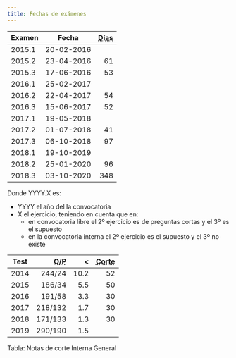 ```yaml
---
title: Fechas de exámenes
---
```


| Examen | Fecha | <abbr title="Días transcurridos desde el anterior examen">Días</abbr> |
|-|-|-:|
| 2015.1 | 20-02-2016 |     |
| 2015.2 | 23-04-2016 |  61 |
| 2015.3 | 17-06-2016 |  53 |
| 2016.1 | 25-02-2017 |     |
| 2016.2 | 22-04-2017 |  54 |
| 2016.3 | 15-06-2017 |  52 |
| 2017.1 | 19-05-2018 |     |
| 2017.2 | 01-07-2018 |  41 |
| 2017.3 | 06-10-2018 |  97 |
| 2018.1 | 19-10-2019 |     |
| 2018.2 | 25-01-2020 |  96 |
| 2018.3 | 03-10-2020 | 348 |

Donde YYYY.X es:

* YYYY el año del la convocatoria
* X el ejercicio, teniendo en cuenta que en:
    * en convocatoria libre el 2º ejercicio es de preguntas cortas y el 3º es el supuesto
    * en la convocatoria interna el 2º ejercicio es el supuesto y el 3º no existe

| Test | <abbr title="Opositores por plazas">O/P</abbr> | < | <abbr title="Nota de corte">Corte</abbr> |
|-|-:|-:|-:|
| 2014 | 244/24 | 10.2 | 52 |
| 2015 | 186/34 | 5.5 | 50 |
| 2016 | 191/58 | 3.3 | 30 |
| 2017 | 218/132 | 1.7 | 30 |
| 2018 | 171/133 | 1.3 | 30 |
| 2019 | 290/190 | 1.5 |  |

Tabla: Notas de corte Interna General


